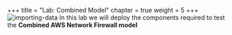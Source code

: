 +++
title = "Lab: Combined Model"
chapter = true
weight = 5
+++
![importing-data](/images/awsfw1.png)
In this lab we will deploy the components required to test the **Combined AWS Network Firewall model**

